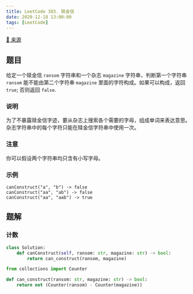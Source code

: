 ```yaml
---
title: LeetCode 383. 赎金信
date: 2020-12-18 13:00:00
tags: [LeetCode]
---
```


[:link: 来源](https://leetcode-cn.com/problems/ransom-note/)

## 题目

给定一个赎金信 `ransom` 字符串和一个杂志 `magazine` 字符串，判断第一个字符串 `ransom` 能不能由第二个字符串 `magazine` 里面的字符构成。如果可以构成，返回 `true`; 否则返回 `false`.

### 说明

为了不暴露赎金信字迹，要从杂志上搜索各个需要的字母，组成单词来表达意思。杂志字符串中的每个字符只能在赎金信字符串中使用一次。

### 注意

你可以假设两个字符串均只含有小写字母。

### 示例

```raw
canConstruct("a", "b") -> false
canConstruct("aa", "ab") -> false
canConstruct("aa", "aab") -> true
```

<!-- more -->

## 题解

### 计数

```python
class Solution:
    def canConstruct(self, ransom: str, magazine: str) -> bool:
        return can_construct(ransom, magazine)

from collections import Counter

def can_construct(ransom: str, magazine: str) -> bool:
    return not (Counter(ransom) - Counter(magazine))
```
